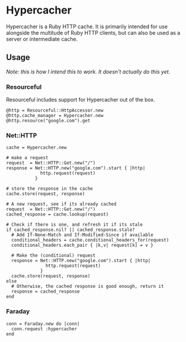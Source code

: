 
# Hypercacher

Hypercacher is a Ruby HTTP cache. It is primarily intended for use
alongside the multitude of Ruby HTTP clients, but can also be used as a
server or intermediate cache.

## Usage

*Note: this is how I intend this to work. It doesn't actually do this
yet.*

### Resourceful

Resourceful includes support for Hypercacher out of the box.

    @http = Resourceful::HttpAccessor.new
    @http.cache_manager = Hypercacher.new
    @http.resource("google.com").get

### Net::HTTP

    cache = Hypercacher.new

    # make a request
    request  = Net::HTTP::Get.new("/")
    response = Net::HTTP.new("google.com").start { |http|
                 http.request(request)
               }

    # store the response in the cache
    cache.store(request, response)

    # A new request, see if its already cached
    request  = Net::HTTP::Get.new("/")
    cached_response = cache.lookup(request)

    # Check if there is one, and refresh it if its stale
    if cached_response.nil? || cached_response.stale?
      # Add If-None-Match and If-Modified-Since if available
      conditional_headers = cache.conditional_headers_for(request)
      conditional_headers.each_pair { |k,v| request[k] = v }

      # Make the (conditional) request
      response = Net::HTTP.new("google.com").start { |http|
                   http.request(request)
                 }
      cache.store(request, response)
    else
      # Otherwise, the cached response is good enough, return it
      response = cached_response
    end

### Faraday

    conn = Faraday.new do |conn|
      conn.request :hypercacher
    end

